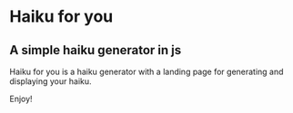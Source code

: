 # Haiku for you
  ## A simple haiku generator in js
  
  Haiku for you is a haiku generator with a landing page for generating and displaying your haiku.
  
  Enjoy!


